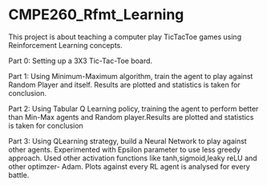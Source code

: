 # CMPE260_Rfmt_Learning
This project is about teaching a computer play TicTacToe games using Reinforcement Learning concepts.

Part 0:
Setting up a 3X3 Tic-Tac-Toe board.

Part 1:
Using Minimum-Maximum algorithm, train the agent to play against Random Player and itself. Results are plotted and statistics is taken for conclusion.

Part 2:
Using Tabular Q Learning policy, training the agent to perform better than Min-Max agents and Random player.Results are plotted and statistics is taken for conclusion

Part 3:
Using QLearning strategy, build a Neural Network to play against other agents. Experimented with Epsilon parameter to use less greedy approach. Used other activation functions like tanh,sigmoid,leaky reLU and other optimzer- Adam. Plots against every RL agent is analysed for every battle. 
